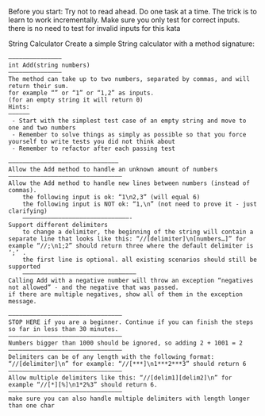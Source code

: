 Before you start: 
    Try not to read ahead.
    Do one task at a time. The trick is to learn to work incrementally.
    Make sure you only test for correct inputs. there is no need to test for invalid inputs for this kata

String Calculator
    Create a simple String calculator with a method signature:
    
    ———————————————
    int Add(string numbers)
    ———————————————
    The method can take up to two numbers, separated by commas, and will return their sum. 
    for example “” or “1” or “1,2” as inputs.
    (for an empty string it will return 0) 
    Hints:
    ——————
     - Start with the simplest test case of an empty string and move to one and two numbers
     - Remember to solve things as simply as possible so that you force yourself to write tests you did not think about
     - Remember to refactor after each passing test

    ———————————————————————————————
    Allow the Add method to handle an unknown amount of numbers
    ————————————————————————————————
    Allow the Add method to handle new lines between numbers (instead of commas).
        the following input is ok: “1\n2,3” (will equal 6)
        the following input is NOT ok: “1,\n” (not need to prove it - just clarifying)
        ——————————————————————————————-
    Support different delimiters
        to change a delimiter, the beginning of the string will contain a separate line that looks like this: “//[delimiter]\n[numbers…]” for example “//;\n1;2” should return three where the default delimiter is ‘;’ .
        the first line is optional. all existing scenarios should still be supported
        ————————————————————————————————
    Calling Add with a negative number will throw an exception “negatives not allowed” - and the negative that was passed. 
    if there are multiple negatives, show all of them in the exception message.

    ————————————————————————————————
    STOP HERE if you are a beginner. Continue if you can finish the steps so far in less than 30 minutes.
    ————————————————————————————————
    Numbers bigger than 1000 should be ignored, so adding 2 + 1001 = 2
    ————————————————————————————————
    Delimiters can be of any length with the following format: “//[delimiter]\n” for example: “//[***]\n1***2***3” should return 6
    ————————————————————————————————
    Allow multiple delimiters like this: “//[delim1][delim2]\n” for example “//[*][%]\n1*2%3” should return 6.
    ————————————————————————————————
    make sure you can also handle multiple delimiters with length longer than one char